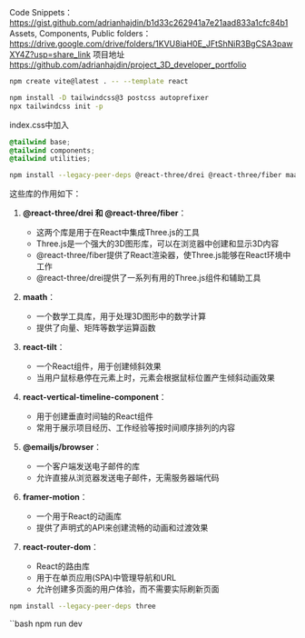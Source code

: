 
Code Snippets：https://gist.github.com/adrianhajdin/b1d33c262941a7e21aad833a1cfc84b1
Assets, Components, Public folders：https://drive.google.com/drive/folders/1KVU8iaH0E_JFtShNiR3BgCSA3pawXY4Z?usp=share_link
项目地址
https://github.com/adrianhajdin/project_3D_developer_portfolio

```bash
npm create vite@latest . -- --template react
```

```bash
npm install -D tailwindcss@3 postcss autoprefixer
npx tailwindcss init -p
```

index.css中加入
```css
@tailwind base;
@tailwind components;
@tailwind utilities;
```

```bash
npm install --legacy-peer-deps @react-three/drei @react-three/fiber maath react-tilt react-vertical-timeline-component @emailjs/browser framer-motion react-router-dom
```
这些库的作用如下：

1. **@react-three/drei 和 @react-three/fiber**：
   - 这两个库是用于在React中集成Three.js的工具
   - Three.js是一个强大的3D图形库，可以在浏览器中创建和显示3D内容
   - @react-three/fiber提供了React渲染器，使Three.js能够在React环境中工作
   - @react-three/drei提供了一系列有用的Three.js组件和辅助工具

2. **maath**：
   - 一个数学工具库，用于处理3D图形中的数学计算
   - 提供了向量、矩阵等数学运算函数

3. **react-tilt**：
   - 一个React组件，用于创建倾斜效果
   - 当用户鼠标悬停在元素上时，元素会根据鼠标位置产生倾斜动画效果

4. **react-vertical-timeline-component**：
   - 用于创建垂直时间轴的React组件
   - 常用于展示项目经历、工作经验等按时间顺序排列的内容

5. **@emailjs/browser**：
   - 一个客户端发送电子邮件的库
   - 允许直接从浏览器发送电子邮件，无需服务器端代码

6. **framer-motion**：
   - 一个用于React的动画库
   - 提供了声明式的API来创建流畅的动画和过渡效果

7. **react-router-dom**：
   - React的路由库
   - 用于在单页应用(SPA)中管理导航和URL
   - 允许创建多页面的用户体验，而不需要实际刷新页面



```bash
npm install --legacy-peer-deps three
```

``bash
npm run dev
```



